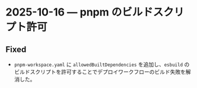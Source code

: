 # 2025-10-16 — pnpm のビルドスクリプト許可

## Fixed
- `pnpm-workspace.yaml` に `allowedBuiltDependencies` を追加し、`esbuild` のビルドスクリプトを許可することでデプロイワークフローのビルド失敗を解消した。
